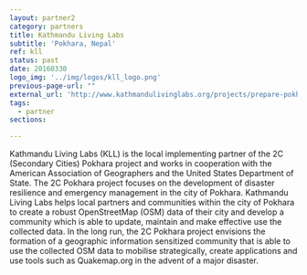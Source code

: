 ```yaml
---
layout: partner2
category: partners
title: Kathmandu Living Labs
subtitle: 'Pokhara, Nepal'
ref: kll
status: past
date: 20160330
logo_img: '../img/logos/kll_logo.png'
previous-page-url: ""
external_url: 'http://www.kathmandulivinglabs.org/projects/prepare-pokhara-2c-secondary-cities-project'
tags:
  - partner
sections:

---
```


Kathmandu Living Labs (KLL) is the local implementing partner of the 2C (Secondary Cities) Pokhara project and works in cooperation with the American Association of Geographers and the United States Department of State. The 2C Pokhara project focuses on the development of disaster resilience and emergency management in the city of Pokhara. Kathmandu Living Labs helps local partners and communities within the city of Pokhara to create a robust OpenStreetMap (OSM) data of their city and develop a community which is able to update, maintain and make effective use the collected data. In the long run, the 2C Pokhara project envisions the formation of a geographic information sensitized community that is able to use the collected OSM data to mobilise strategically, create applications and use tools such as Quakemap.org in the advent of a major disaster.

